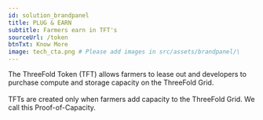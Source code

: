 ```yaml
---
id: solution_brandpanel
title: PLUG & EARN
subtitle: Farmers earn in TFT's
sourceUrl: /token
btnTxt: Know More
image: tech_cta.png # Please add images in src/assets/brandpanel/\
---
```


The ThreeFold Token (TFT) allows farmers to lease out and developers to purchase compute and storage capacity on the ThreeFold Grid.
<br/><br/>
TFTs are created only when farmers add capacity to the ThreeFold Grid. We call this Proof-of-Capacity.